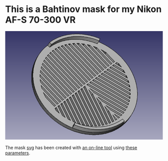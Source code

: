 # This is a Bahtinov mask for my Nikon AF-S 70-300 VR

![bahtinov](./image.png)

The mask [svg](./bahtinov.svg) has been created with [an on-line tool](https://www.bluejourneyastro.com/bahtinov-mask-calculator/) using [these parameters](./param.png).
